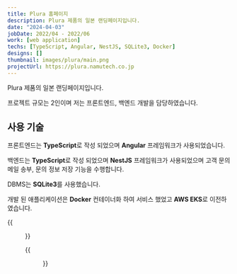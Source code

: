 ```yaml
---
title: Plura 홈페이지
description: Plura 제품의 일본 랜딩페이지입니다.
date: "2024-04-03"
jobDate: 2022/04 - 2022/06
work: [web application]
techs: [TypeScript, Angular, NestJS, SQLite3, Docker]
designs: []
thumbnail: images/plura/main.png
projectUrl: https://plura.namutech.co.jp
---
```


Plura 제품의 일본 랜딩페이지입니다.

프로젝트 규모는 2인이며 저는 프론트엔드, 백엔드 개발을 담당하였습니다.

## 사용 기술

프론트엔드는 **TypeScript**로 작성 되었으며 **Angular** 프레임워크가 사용되었습니다.

백엔드는 **TypeScript**로 작성 되었으며 **NestJS** 프레임워크가 사용되었으며 고객 문의 메일 송부, 문의 정보 저장 기능을 수행합니다. 

DBMS는 **SQLite3**를 사용했습니다.

개발 된 애플리케이션은 **Docker** 컨테이너화 하여 서비스 했었고 **AWS EKS**로 이전하였습니다.

{{<figure src="/portfolio/images/plura/main2.png" caption="메인 화면의 일부">}}

{{<figure src="/portfolio/images/plura/mail_form.png" caption="문의 메일 폼">}}